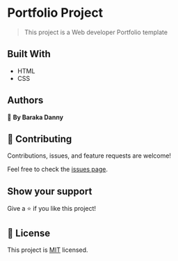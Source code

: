 # Portfolio Project

> This project is a Web developer Portfolio template

## Built With

- HTML
- CSS

## Authors

👤 **By Baraka Danny**

## 🤝 Contributing

Contributions, issues, and feature requests are welcome!

Feel free to check the [issues page](../../issues/).

## Show your support

Give a ⭐️ if you like this project!

## 📝 License

This project is [MIT](./MIT.md) licensed.

